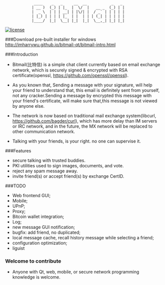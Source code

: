                  ____    _   _     __  __           _   _ 
                | __ )  (_) | |_  |  \/  |   __ _  (_) | |
                |  _ \  | | | __| | |\/| |  / _` | | | | |
                | |_) | | | | |_  | |  | | | (_| | | | | |
                |____/  |_|  \__| |_|  |_|  \__,_| |_| |_|

                
                

[![license](https://img.shields.io/badge/license-BSD-green.svg?style=flat)](https://github.com/imharrywu/bitmail/edit/master/LICENSE)

###Download pre-built installer for windows
http://imharrywu.github.io/bitmail-qt/bitmail-intro.html

###Introduction
- Bitmail(比特信) is a simple chat client currently based on email exchange network, which is securely signed & encrypted with RSA certificate(openssl, https://github.com/openssl/openssl). 

- As you known that, Sending a message with your signature, will help your friend to understand that, this email is definitely sent from yourself, not any cracker.Sending a message by encrypted this message with your friend's certificate, will make sure that,this message is not viewed by anyone else.

- The network is now based on traditional mail exchange system(libcurl, https://github.com/bagder/curl), which has more delay than IM servers or IRC network, and in the future, the MX network will be replaced to other communication network. 

- Talking with your friends, is your right. no one can supervise it.
    
###Features
- secure talking with trusted buddies.
- PKI utilities used to sign images, documents, and vote.
- reject any spam message away.
- invite friend(s) or accept friend(s) by exchange CertID.

###TODO
- Web frontend GUI;
- Mobile;
- UPnP;
- Proxy;
- Bitcoin wallet integration;
- Log;
- new message GUI notification;
- bugfix: add friend, no duplicated;
- local message cache, recall history message while selecting a friend;
- configuration optimization;
- liguist

                           

### Welcome to contribute
- Anyone with Qt, web, mobile, or secure network programming knowledge is welcome.
                           
